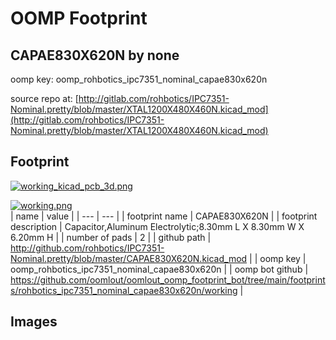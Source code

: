 # OOMP Footprint  
## CAPAE830X620N  by none  
  
oomp key: oomp_rohbotics_ipc7351_nominal_capae830x620n  
  
source repo at: [http://gitlab.com/rohbotics/IPC7351-Nominal.pretty/blob/master/XTAL1200X480X460N.kicad_mod](http://gitlab.com/rohbotics/IPC7351-Nominal.pretty/blob/master/XTAL1200X480X460N.kicad_mod)  
## Footprint  
  
[![working_kicad_pcb_3d.png](working_kicad_pcb_3d_600.png)](working_kicad_pcb_3d.png)  
  
[![working.png](working_600.png)](working.png)  
| name | value | 
| --- | --- | 
| footprint name | CAPAE830X620N | 
| footprint description | Capacitor,Aluminum Electrolytic;8.30mm L X 8.30mm W X 6.20mm H | 
| number of pads | 2 | 
| github path | http://github.com/rohbotics/IPC7351-Nominal.pretty/blob/master/CAPAE830X620N.kicad_mod | 
| oomp key | oomp_rohbotics_ipc7351_nominal_capae830x620n | 
| oomp bot github | https://github.com/oomlout/oomlout_oomp_footprint_bot/tree/main/footprints/rohbotics_ipc7351_nominal_capae830x620n/working | 
## Images  
